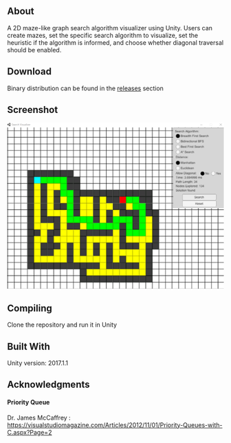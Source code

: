 ## About ##
A 2D maze-like graph search algorithm visualizer using Unity. Users can create mazes, set the specific search algorithm to visualize,
set the heuristic if the algorithm is informed, and choose whether diagonal traversal should be enabled. 

## Download ##
Binary distribution can be found in the [releases](https://github.com/amSangi/Search-Visualizer/releases) section

## Screenshot ##
![BFS Screenshot](/Screenshots/BFS_Screenshot.png)

## Compiling ##
Clone the repository and run it in Unity

## Built With ##
Unity version: 2017.1.1

## Acknowledgments ##
#### Priority Queue ####
Dr. James McCaffrey : https://visualstudiomagazine.com/Articles/2012/11/01/Priority-Queues-with-C.aspx?Page=2
